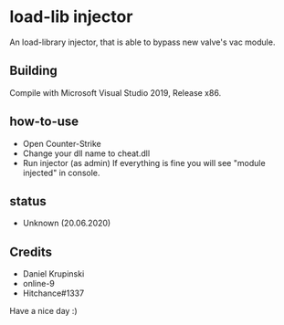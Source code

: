 # load-lib injector
An load-library injector, that is able to bypass new valve's vac module.

## Building
Compile with Microsoft Visual Studio 2019, Release x86.

## how-to-use
 - Open Counter-Strike
 - Change your dll name to cheat.dll
 - Run injector (as admin)
 If everything is fine you will see "module injected" in console.

## status
 - Unknown (20.06.2020)


## Credits
 - Daniel Krupinski
 - online-9
 - Hitchance#1337
 
 Have a nice day :)
